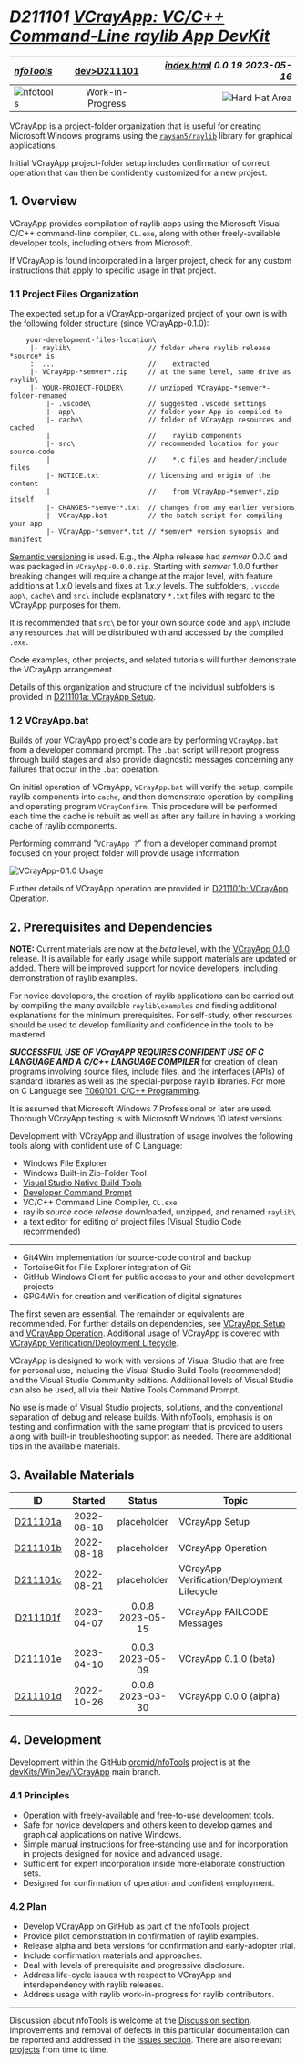 <!-- index.md 0.0.19                UTF-8                          2023-05-16
     ----1----|----2----|----3----|----4----|----5----|----6----|----7----|--*

               VCRAYAPP: VC/C++ COMMAND-LINE RAYLIB APP DEVKIT
     -->

# ***D211101** [VCrayApp: VC/C++ Command-Line raylib App DevKit](.)*

| ***[nfoTools](../../)*** | [dev](../)[>D211101](.) | ***[index.html](index.html) 0.0.19 2023-05-16*** |
| :--                |       :-:          | --: |
| ![nfotools](../../images/nfoWorks-2014-06-02-1702-LogoSmall.png) | Work-in-Progress | ![Hard Hat Area](../../images/hardhat-logo.gif) |

VCrayApp is a project-folder organization that is useful for creating
Microsoft Windows programs using the
[`raysan5/raylib`](https://www.raylib.com/) library for graphical
applications.

Initial VCrayApp project-folder setup includes confirmation of correct
operation that can then be confidently customized for a new project.

## 1. Overview

VCrayApp provides compilation of raylib apps using the Microsoft Visual
C/C++ command-line compiler, `CL.exe`, along with other freely-available
developer tools, including others from Microsoft.

If VCrayApp is found incorporated in a larger project, check for any
custom instructions that apply to specific usage in that project.

### 1.1 Project Files Organization

The expected setup for a VCrayApp-organized project of your own is with the
following folder structure (since VCrayApp-0.1.0):

```text
    your-development-files-location\
     |- raylib\                   // folder where raylib release *source* is
     :  ...                       //    extracted
     |- VCrayApp-*semver*.zip     // at the same level, same drive as raylib\
     |- YOUR-PROJECT-FOLDER\      // unzipped VCrayApp-*semver*-folder-renamed
         |- .vscode\              // suggested .vscode settings
         |- app\                  // folder your App is compiled to
         |- cache\                // folder of VCrayApp resources and cached
         |                        //    raylib components
         |- src\                  // recommended location for your source-code
         |                        //    *.c files and header/include files
         |- NOTICE.txt            // licensing and origin of the content
         |                        //    from VCrayApp-*semver*.zip itself
         |- CHANGES-*semver*.txt  // changes from any earlier versions
         |- VCrayApp.bat          // the batch script for compiling your app
         |- VCrayApp-*semver*.txt // *semver* version synopsis and manifest

```

[Semantic versioning](https://semver.org/) is used.  E.g., the Alpha release
had *semver* 0.0.0 and was packaged in `VCrayApp-0.0.0.zip`.  Starting with
*semver* 1.0.0 further breaking changes will require a change at the major
level, with feature additions at 1.*x*.0 levels and fixes at 1.*x*.*y* levels.
The subfolders, `.vscode`, `app\`, `cache\` and `src\` include explanatory
`*.txt` files with regard to the VCrayApp purposes for them.

It is recommended that  `src\` be for your own source code and `app\` include
any resources that will be distributed with and accessed by the compiled
`.exe`.

Code examples, other projects, and related tutorials will further demonstrate
the VCrayApp arrangement.

Details of this organization and structure of the individual
subfolders is provided in [D211101a: VCrayApp Setup](a).

### 1.2 VCrayApp.bat

Builds of your VCrayApp project's code are by performing `VCrayApp.bat` from
a developer command prompt.  The `.bat` script will report progress through
build stages and also provide diagnostic messages concerning any failures
that occur in the `.bat` operation.

On initial operation of VCrayApp, `VCrayApp.bat` will verify the setup,
compile raylib components into `cache`, and then demonstrate operation by
compiling and operating program `VCrayConfirm`.  This procedure will be
performed each time the cache is rebuilt as well as after any failure in
having a working cache of raylib components.

Performing command "`VCrayApp ?`" from a developer command prompt focused on
your project folder will provide usage information.

![VCrayApp-0.1.0 Usage](Usage-2023-05-16-0939-VCrayApp-0.1.0.png)

Further details of VCrayApp operation are provided in
[D211101b: VCrayApp Operation](b).

## 2. Prerequisites and Dependencies

**NOTE:** Current materials are now at the *beta* level, with the
[VCrayApp 0.1.0](e/) release.  It is available for early usage while support
materials are updated or added.  There will be improved support for novice
developers, including demonstration of raylib examples.

For novice developers, the creation of raylib applications can be carried out
by compiling the many available `raylib\examples` and finding additional
explanations for the minimum prerequisites.  For self-study, other resources
should be used to develop familiarity and confidence in the tools to be
mastered.

***SUCCESSFUL USE OF VCrayAPP REQUIRES CONFIDENT USE OF C LANGUAGE AND A
C/C++ LANGUAGE COMPILER*** for creation of clean programs involving source
files, include files, and the interfaces (APIs) of standard libraries as well
as the special-purpose raylib libraries.  For more on C Language see
[T060101: C/C++ Programming](https://orcmid.github.io/nfoTools/tools/T060101/).

It is assumed that Microsoft Windows 7 Professional or later are used.
Thorough VCrayApp testing is with Microsoft Windows 10 latest versions.

Development with VCrayApp and illustration of usage involves the following
tools along with confident use of C Language:

* Windows File Explorer
* Windows Built-in Zip-Folder Tool
* [Visual Studio Native Build Tools](https://orcmid.github.io/nfoTools/tools/T211002/)
* [Developer Command Prompt](https://orcmid.github.io/nfoTools/tools/T060501/)
* VC/C++ Command Line Compiler, `CL.exe`
* raylib *source* code *release* downloaded, unzipped, and renamed `raylib\`
* a text editor for editing of project files (Visual Studio Code recommended)

----

* Git4Win implementation for source-code control and backup
* TortoiseGit for File Explorer integration of Git
* GitHub Windows Client for public access to your and other development
  projects
* GPG4Win for creation and verification of digital signatures

The first seven are essential.  The remainder or equivalents are recommended.
For further details on dependencies, see
[VCrayApp Setup](a/) and [VCrayApp Operation](b/).  Additional
usage of VCrayApp is covered with
[VCrayApp Verification/Deployment Lifecycle](c).

VCrayApp is designed to work with versions of Visual Studio that are free
for personal use, including the Visual Studio Build Tools (recommended)
and the Visual Studio Community editions.  Additional levels of Visual
Studio can also be used, all via their Native Tools Command Prompt.

No use is made of Visual Studio projects, solutions, and the conventional
separation of debug and release builds.  With nfoTools, emphasis is on
testing and confirmation with the same program that is provided to users
along with built-in troubleshooting support as needed.  There are additional
tips in the available materials.

## 3. Available Materials

| **ID** | **Started** | **Status** | **Topic** |
|   :-:   |   :-:   |  :-:   |  ---  |
| [D211101a](a/) | 2022-08-18 | placeholder | VCrayApp Setup |
| [D211101b](b/) | 2022-08-18 | placeholder | VCrayApp Operation |
| [D211101c](c/) | 2022-08-21 | placeholder | VCrayApp Verification/Deployment Lifecycle |
| [D211101f](f/) | 2023-04-07 | 0.0.8 2023-05-15 | VCrayApp FAILCODE Messages |
|                       |            |                  |     |
| [D211101e](e/) | 2023-04-10 | 0.0.3 2023-05-09 | VCrayApp 0.1.0 (beta) |
| [D211101d](D211101d/) | 2022-10-26 | 0.0.8 2023-03-30 | VCrayApp 0.0.0 (alpha)

## 4. Development

Development within the GitHub
[orcmid/nfoTools](https://github.com/orcmid/nfoTools) project is at the
[devKits/WinDev/VCrayApp](https://github.com/orcmid/nfoTools/tree/master/devKits/WinDev/VCrayApp)
main branch.

### 4.1 Principles

* Operation with freely-available and free-to-use development tools.
* Safe for novice developers and others keen to develop games and graphical
  applications on native Windows.
* Simple manual instructions for free-standing use and for incorporation
  in projects designed for novice and advanced usage.
* Sufficient for expert incorporation inside more-elaborate construction sets.
* Designed for confirmation of operation and confident employment.

### 4.2 Plan

* Develop VCrayApp on GitHub as part of the nfoTools project.
* Provide pilot demonstration in confirmation of raylib examples.
* Release alpha and beta versions for confirmation and early-adopter trial.
* Include confirmation materials and approaches.
* Deal with levels of prerequisite and progressive disclosure.
* Address life-cycle issues with respect to VCrayApp and interdependency with
  raylib releases.
* Address usage with raylib work-in-progress for raylib contributors.

----

Discussion about nfoTools is welcome at the
[Discussion section](https://github.com/orcmid/nfoTools/discussions).
Improvements and removal of defects in this particular documentation can be
reported and addressed in the
[Issues section](https://github.com/orcmid/nfoTools/issues).  There are also
relevant [projects](https://github.com/orcmid/nfoTools/projects?type=classic)
from time to time.

<!-- ----1----|----2----|----3----|----4----|----5----|----6----|----7----|--*

     0.0.19 2023-05-16T16:48Z Pre-release VCrayApp-0.1.0
     0.0.18 2023-05-07T20:30Z Adjust to changes in subfolder locations
     0.0.17 2023-05-06T15:47Z Correct section numbering
     0.0.16 2023-04-30T17:42Z More Touch-ups
     0.0.15 2023-04-29T19:44Z Staging for 0.1.0 release
     0.0.14 2023-03-30T18:58Z Reflect D211101d 0.0.8
     0.0.13 2023-02-10T18:50Z Touch up, correcting d211101c designation
     0.0.12 2023-01-14T23:38Z Small adjustments and disclaimer about *alpha*
     0.0.11 2023-01-13T01:37Z Reflect updated D211101d
     0.0.10 2023-01-12T17:19Z Redefine D211101c, small touch-up
     0.0.9 2023-01-12T05:17Z Update D211101d status, add NOTICE.txt to map
     0.0.8 2023-01-02T22:04Z Adjust Available Materials
     0.0.7 2023-01-02T18:56Z Smoothing of text, more-consistent terminology
     0.0.6 2022-08-19T21:46Z Corrections and touch-ups
     0.0.5 2022-08-18T20:16Z Touch-up, and Available Materials and other links
     0.0.4 2022-08-16T22:44Z Add Introductory Materials
     0.0.3 2022-06-11T21:25Z Introduce Standard Top banner
     0.0.2 2022-06-10T02:38Z Correct mouse track
     0.0.1 2022-06-10T02:28Z Touch-ups and confirmation of material
     0.0.0 2022-06-10T00:16Z Placeholder for initial development of a complete
           folio

                 *** end of docs/dev/D211101/index.md ***
     -->
